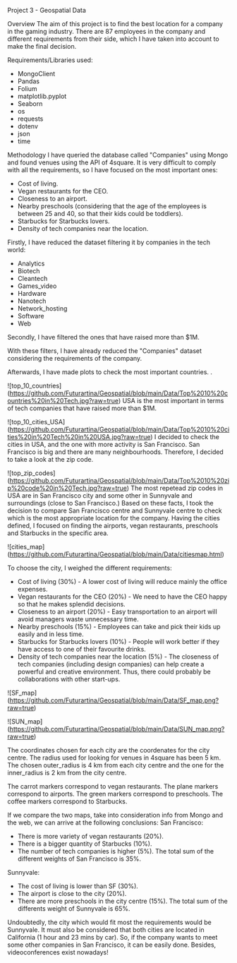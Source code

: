 Project 3 - Geospatial Data

Overview
The aim of this project is to find the best location for a company in the gaming industry. 
There are 87 employees in the company and different requirements from their side, which I have taken into account to make the final decision. 

Requirements/Libraries used:
- MongoClient
- Pandas
- Folium
- matplotlib.pyplot
- Seaborn
- os 
- requests
- dotenv
- json
- time

Methodology
I have queried the database called "Companies" using Mongo and found venues using the API of 4square. 
It is very difficult to comply with all the requirements, so I have focused on the most important ones:
 - Cost of living.
 - Vegan restaurants for the CEO.
 - Closeness to an airport. 
 - Nearby preschools (considering that the age of the employees is between 25 and 40, so that their kids could be toddlers).
 - Starbucks for Starbucks lovers.
 - Density of tech companies near the location. 

 Firstly, I have reduced the dataset filtering it by companies in the tech world: 
 - Analytics
 - Biotech
 - Cleantech
 - Games_video
 - Hardware
 - Nanotech
 - Network_hosting
 - Software
 - Web

Secondly, I have filtered the ones that have raised more than $1M. 

With these filters, I have already reduced the "Companies" dataset considering the requirements of the company.

Afterwards, I have made plots to check the most important countries. .

![top_10_countries] (https://github.com/Futurartina/Geospatial/blob/main/Data/Top%2010%20countries%20in%20Tech.jpg?raw=true)
USA is the most important in terms of tech companies that have raised more than $1M. 

![top_10_cities_USA] (https://github.com/Futurartina/Geospatial/blob/main/Data/Top%2010%20cities%20in%20Tech%20in%20USA.jpg?raw=true)
 I decided to check the cities in USA, and the one with more activity is San Francisco. 
San Francisco is big and there are many neighbourhoods. Therefore, I decided to take a look at the zip code. 

![top_zip_codes] (https://github.com/Futurartina/Geospatial/blob/main/Data/Top%2010%20zip%20code%20in%20Tech.jpg?raw=true)
The most repetead zip codes in USA are in San Francisco city and some other in Sunnyvale and surroundings (close to San Francisco.)
Based on these facts, I took the decision to compare San Francisco centre and Sunnyvale centre to check which is the most appropriate location for the company.
Having the cities defined, I focused on finding the airports, vegan restaurants, preschools and Starbucks in the specific area. 

![cities_map] (https://github.com/Futurartina/Geospatial/blob/main/Data/citiesmap.html)

To choose the city, I weighed the different requirements:
 - Cost of living (30%) - A lower cost of living will reduce mainly the office expenses.
 - Vegan restaurants for the CEO (20%) - We need to have the CEO happy so that he makes splendid decisions. 
 - Closeness to an airport (20%) - Easy transportation to an airport will avoid managers waste unnecessary time. 
 - Nearby preschools (15%) - Employees can take and pick their kids up easily and in less time. 
 - Starbucks for Starbucks lovers (10%) - People will work better if they have access to one of their favourite drinks. 
 - Density of tech companies near the location (5%) - The closeness of tech companies (including design companies) can help create a powerful and creative environment.
   Thus,  there could probably be collaborations with other start-ups. 

![SF_map] (https://github.com/Futurartina/Geospatial/blob/main/Data/SF_map.png?raw=true)

![SUN_map] (https://github.com/Futurartina/Geospatial/blob/main/Data/SUN_map.png?raw=true)

The coordinates chosen for each city are the coordenates for the city centre. 
The radius used for looking for venues in 4square has been 5 km.
The chosen outer_radius is 4 km from each city centre and the one for the inner_radius is 2 km from the city centre.

The carrot markers correspond to vegan restaurants.
The plane markers correspond to airports.
The green markers correspond to preschools.
The coffee markers correspond to Starbucks.

If we compare the two maps, take into consideration info from Mongo and the web, we can arrive at the following conclusions:
San Francisco:
  - There is more variety of vegan restaurants (20%).
  - There is a bigger quantity of Starbucks (10%).
  - The number of tech companies is higher (5%).
  The total sum of the different weights of San Francisco is 35%.

Sunnyvale:
  - The cost of living is lower than SF (30%).
  - The airport is close to the city (20%). 
  - There are more preschools in the city centre (15%).
  The total sum of the differents weight of Sunnyvale is 65%.

Undoubtedly, the city which would fit most the requirements would be Sunnyvale. 
It must also be considered that both cities are located in California (1 hour and 23 mins by car).
So, if the company wants to meet some other companies in San Francisco, it can be easily done. Besides, videoconferences exist nowadays!
